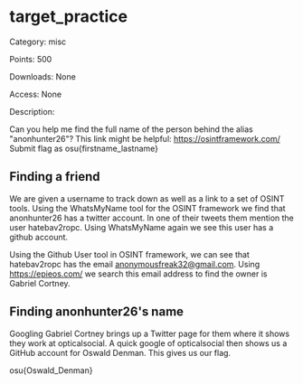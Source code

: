 # **target_practice**

Category: misc

Points: 500

Downloads: None

Access: None

Description:

Can you help me find the full name of the person behind the alias "anonhunter26"?
This link might be helpful: https://osintframework.com/
Submit flag as osu{firstname_lastname}

## **Finding a friend**

We are given a username to track down as well as a link to a set of OSINT tools. Using the WhatsMyName tool for the OSINT framework we find that anonhunter26 has a twitter account. In one of their tweets them mention the user hatebav2ropc. Using WhatsMyName again we see this user has a github account.

Using the Github User tool in OSINT framework, we can see that hatebav2ropc has the email anonymousfreak32@gmail.com. Using https://epieos.com/ we search this email address to find the owner is Gabriel Cortney.

## **Finding anonhunter26's name**

Googling Gabriel Cortney brings up a Twitter page for them where it shows they work at opticalsocial. A quick google of opticalsocial then shows us a GitHub account for Oswald Denman. This gives us our flag.

osu{Oswald_Denman}